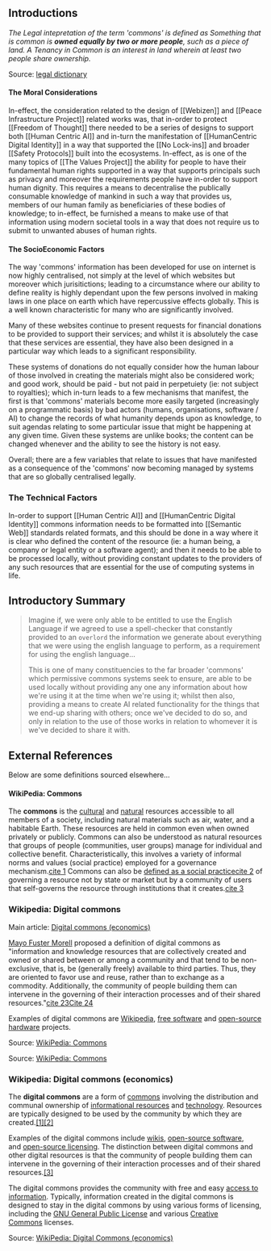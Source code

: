 
## Introductions

*The Legal intepretation of the term 'commons' is defined as Something that is common is **owned equally by two or more people**, such as a piece of land. A Tenancy in Common is an interest in land wherein at least two people share ownership.* 

Source: [legal dictionary](https://legal-dictionary.thefreedictionary.com/common)

#### The Moral Considerations
In-effect, the consideration related to the design of [[Webizen]] and [[Peace Infrastructure Project]] related works was, that in-order to protect [[Freedom of Thought]] there needed to be a series of designs to support both [[Human Centric AI]] and in-turn the manifestation of [[HumanCentric Digital Identity]] in a way that supported the [[No Lock-ins]] and broader [[Safety Protocols]] built into the ecosystems.  In-effect, as is one of the many topics of [[The Values Project]] the ability for people to have their fundamental human rights supported in a way that supports principals such as privacy and moreover the requirements people have in-order to support human dignity.  This requires a means to decentralise the publically consumable knowledge of mankind in such a way that provides us, members of our human family as beneficiaries of these bodies of knowledge; to in-effect, be furnished a means to make use of that information using modern societal tools in a way that does not require us to submit to unwanted abuses of human rights. 

#### The SocioEconomic Factors

The way 'commons' information has been developed for use on internet is now highly centralised, not simply at the level of which websites but moreover which jurisitictions; leading to a circumstance where our ability to define reality is highly dependant upon the few persons involved in making laws in one place on earth which have repercussive effects globally.  This is a well known characteristic for many who are significantly involved.

Many of these websites continue to present requests for financial donations to be provided to support their services; and whilst it is absolutely the case that these services are essential, they have also been designed in a particular way which leads to a significant responsibility. 

These systems of donations do not equally consider how the human labour of those involved in creating the materials might also be considered work; and good work, should be paid - but not paid in perpetuiety (ie: not subject to royalties); which in-turn leads to a few mechanisms that manifest, the first is that 'commons' materials become more easily targeted (increasingly on a programmatic basis) by bad actors (humans, organisations, software / AI) to change the records of what humanity depends upon as knowledge, to suit agendas relating to some particular issue that might be happening at any given time.  Given these systems are unlike books; the content can be changed whenever and the ability to see the history is not easy.

Overall; there are a few variables that relate to issues that have manifested as a consequence of the 'commons' now becoming managed by systems that are so globally centralised legally.

### The Technical Factors

In-order to support [[Human Centric AI]] and [[HumanCentric Digital Identity]] commons information needs to be formatted into [[Semantic Web]] standards related formats, and this should be done in a way where it is clear who defined the content of the resource (ie: a human being, a company or legal entity or a software agent); and then it needs to be able to be processed locally, without providing constant updates to the providers of any such resources that are essential for the use of computing systems in life.  

## Introductory Summary

> Imagine if, we were only able to be entitled to use the English Language if we agreed to use a spell-checker that constantly provided to an `overlord` the information we generate about everything that we were using the english language to perform, as a requirement for using the english language...   
> 
> This is one of many constituencies to the far broader 'commons' which permissive commons systems seek to ensure, are able to be used locally without providing any one any information about how we're using it at the time when we're using it; whilst then also, providing a means to create AI related functionality for the things that we end-up sharing with others; once we've decided to do so, and only in relation to the use of those works in relation to whomever it is we've decided to share it with.  


## External References

Below are some definitions sourced elsewhere...

#### WikiPedia: Commons

The **commons** is the [cultural](https://en.wikipedia.org/wiki/Culture "Culture") and [natural](https://en.wikipedia.org/wiki/Nature "Nature") resources accessible to all members of a society, including natural materials such as air, water, and a habitable Earth. These resources are held in common even when owned privately or publicly. Commons can also be understood as natural resources that groups of people (communities, user groups) manage for individual and collective benefit. Characteristically, this involves a variety of informal norms and values (social practice) employed for a governance mechanism.[cite 1](https://en.wikipedia.org/wiki/Commons#cite_note-ReferenceA-1) Commons can also be [defined as a social practice](https://en.wikipedia.org/wiki/Commons#Commoning_as_a_process "Commons")[cite 2](https://en.wikipedia.org/wiki/Commons#cite_note-:0-2) of governing a resource not by state or market but by a community of users that self-governs the resource through institutions that it creates.[cite 3](https://en.wikipedia.org/wiki/Commons#cite_note-3) 


### Wikipedia: Digital commons

Main article: [Digital commons (economics)](https://en.wikipedia.org/wiki/Digital_commons_(economics) "Digital commons (economics)")

[Mayo Fuster Morell](https://en.wikipedia.org/wiki/Mayo_Fuster_Morell "Mayo Fuster Morell") proposed a definition of digital commons as "information and knowledge resources that are collectively created and owned or shared between or among a community and that tend to be non-exclusive, that is, be (generally freely) available to third parties. Thus, they are oriented to favor use and reuse, rather than to exchange as a commodity. Additionally, the community of people building them can intervene in the governing of their interaction processes and of their shared resources."[cite 23](https://en.wikipedia.org/wiki/Commons#cite_note-23)[Cite 24](https://en.wikipedia.org/wiki/Commons#cite_note-24)

Examples of digital commons are [Wikipedia](https://en.wikipedia.org/wiki/Wikipedia "Wikipedia"), [free software](https://en.wikipedia.org/wiki/Free_software "Free software") and [open-source hardware](https://en.wikipedia.org/wiki/Open-source_hardware "Open-source hardware") projects.

Source: [WikiPedia: Commons](https://en.wikipedia.org/wiki/Commons)

Source: [WikiPedia: Commons](https://en.wikipedia.org/wiki/Commons)

### Wikipedia: Digital commons (economics)

The **digital commons** are a form of [commons](https://en.wikipedia.org/wiki/Commons "Commons") involving the distribution and communal ownership of [informational resources](https://en.wikipedia.org/wiki/Information_technology "Information technology") and [technology](https://en.wikipedia.org/wiki/Technology "Technology"). Resources are typically designed to be used by the community by which they are created.[[1]](https://en.wikipedia.org/wiki/Digital_commons_(economics)#cite_note-1)[[2]](https://en.wikipedia.org/wiki/Digital_commons_(economics)#cite_note-2)

Examples of the digital commons include [wikis](https://en.wikipedia.org/wiki/Wiki "Wiki"), [open-source software](https://en.wikipedia.org/wiki/Open-source_software "Open-source software"), and [open-source licensing](https://en.wikipedia.org/wiki/Open-source_license "Open-source license"). The distinction between digital commons and other digital resources is that the community of people building them can intervene in the governing of their interaction processes and of their shared resources.[[3]](https://en.wikipedia.org/wiki/Digital_commons_(economics)#cite_note-fuster-morell-3)

The digital commons provides the community with free and easy [access to information](https://en.wikipedia.org/wiki/Access_to_information "Access to information"). Typically, information created in the digital commons is designed to stay in the digital commons by using various forms of licensing, including the [GNU General Public License](https://en.wikipedia.org/wiki/GNU_General_Public_License "GNU General Public License") and various [Creative Commons](https://en.wikipedia.org/wiki/Creative_Commons "Creative Commons") licenses.

Source: [WikiPedia: Digital Commons (economics)](https://en.wikipedia.org/wiki/Digital_commons_(economics))

